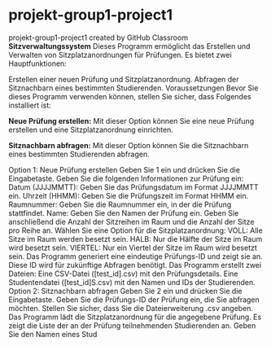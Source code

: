 # projekt-group1-project1
projekt-group1-project1 created by GitHub Classroom
**Sitzverwaltungssystem**
Dieses Programm ermöglicht das Erstellen und Verwalten von Sitzplatzanordnungen für Prüfungen. Es bietet zwei Hauptfunktionen:

Erstellen einer neuen Prüfung und Sitzplatzanordnung.
Abfragen der Sitznachbarn eines bestimmten Studierenden.
Voraussetzungen
Bevor Sie dieses Programm verwenden können, stellen Sie sicher, dass Folgendes installiert ist:

**Neue Prüfung erstellen:** Mit dieser Option können Sie eine neue Prüfung erstellen und eine Sitzplatzanordnung einrichten.

**Sitznachbarn abfragen:** Mit dieser Option können Sie die Sitznachbarn eines bestimmten Studierenden abfragen.

Option 1: Neue Prüfung erstellen
Geben Sie 1 ein und drücken Sie die Eingabetaste.
Geben Sie die folgenden Informationen zur Prüfung ein:
Datum (JJJJMMTT): Geben Sie das Prüfungsdatum im Format JJJJMMTT ein.
Uhrzeit (HHMM): Geben Sie die Prüfungszeit im Format HHMM ein.
Raumnummer: Geben Sie die Raumnummer ein, in der die Prüfung stattfindet.
Name: Geben Sie den Namen der Prüfung ein.
Geben Sie anschließend die Anzahl der Sitzreihen im Raum und die Anzahl der Sitze pro Reihe an.
Wählen Sie eine Option für die Sitzplatzanordnung:
VOLL: Alle Sitze im Raum werden besetzt sein.
HALB: Nur die Hälfte der Sitze im Raum wird besetzt sein.
VIERTEL: Nur ein Viertel der Sitze im Raum wird besetzt sein.
Das Programm generiert eine eindeutige Prüfungs-ID und zeigt sie an. Diese ID wird für zukünftige Abfragen benötigt.
Das Programm erstellt zwei Dateien:
Eine CSV-Datei ([test_id].csv) mit den Prüfungsdetails.
Eine Studentendatei ([test_id]S.csv) mit den Namen und IDs der Studierenden.
Option 2: Sitznachbarn abfragen
Geben Sie 2 ein und drücken Sie die Eingabetaste.
Geben Sie die Prüfungs-ID der Prüfung ein, die Sie abfragen möchten. Stellen Sie sicher, dass Sie die Dateierweiterung .csv angeben.
Das Programm lädt die Sitzplatzanordnung für die angegebene Prüfung.
Es zeigt die Liste der an der Prüfung teilnehmenden Studierenden an.
Geben Sie den Namen eines Stud
